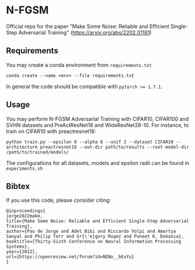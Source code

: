 # N-FGSM

Official repo for the paper "Make Some Noise: Reliable and Efficient Single-Step Adversarial Training" (https://arxiv.org/abs/2202.01181)

## Requirements
You may create a conda environment from `requirements.txt`
```
conda create --name <env> --file requirements.txt
```
In general the code should be compatible with `pytorch >= 1.7.1`.

## Usage
You may perform N-FGSM Adversarial Training with CIFAR10, CIFAR100 and SVHN datasets and PreActResNet18 and WideResNet28-10. For instance, to train on CIFAR10 with preactresnet18:
```
python train.py --epsilon 8 --alpha 8 --unif 2 --dataset CIFAR10 --architecture preactresnet18 --out-dir path/to/results --root-model-dir /path/to/trained/models/
```
The configurations for all datasets, models and epsilon radii can be found in `experiments.sh`

## Bibtex
If you use this code, please consider citing:

```
@inproceedings{
jorge2022make,
title={Make Some Noise: Reliable and Efficient Single-Step Adversarial Training},
author={Pau de Jorge and Adel Bibi and Riccardo Volpi and Amartya Sanyal and Philip Torr and Gr{\'e}gory Rogez and Puneet K. Dokania},
booktitle={Thirty-Sixth Conference on Neural Information Processing Systems},
year={2022},
url={https://openreview.net/forum?id=NENo__bExYu}
}
```

